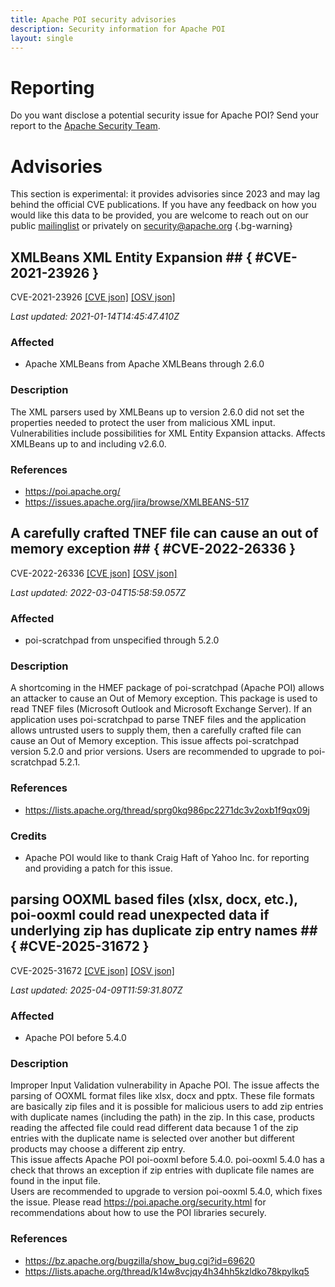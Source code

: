 ```yaml
---
title: Apache POI security advisories
description: Security information for Apache POI
layout: single
---
```


# Reporting

Do you want disclose a potential security issue for Apache POI? Send your report to the [Apache Security Team](mailto:security@apache.org).

# Advisories

This section is experimental: it provides advisories since 2023 and may lag behind the official CVE publications. If you have any feedback on how you would like this data to be provided, you are welcome to reach out on our public [mailinglist](/mailinglist) or privately on [security@apache.org](mailto:security@apache.org)
{.bg-warning}

## XMLBeans XML Entity Expansion ## { #CVE-2021-23926 }

CVE-2021-23926 [\[CVE json\]](./CVE-2021-23926.cve.json) [\[OSV json\]](./CVE-2021-23926.osv.json)



_Last updated: 2021-01-14T14:45:47.410Z_

### Affected

* Apache XMLBeans from Apache XMLBeans through 2.6.0


### Description

The XML parsers used by XMLBeans up to version 2.6.0 did not set the properties needed to protect the user from malicious XML input. Vulnerabilities include possibilities for XML Entity Expansion attacks.
Affects XMLBeans up to and including v2.6.0.

### References
* https://poi.apache.org/
* https://issues.apache.org/jira/browse/XMLBEANS-517


## A carefully crafted TNEF file can cause an out of memory exception ## { #CVE-2022-26336 }

CVE-2022-26336 [\[CVE json\]](./CVE-2022-26336.cve.json) [\[OSV json\]](./CVE-2022-26336.osv.json)



_Last updated: 2022-03-04T15:58:59.057Z_

### Affected

* poi-scratchpad from unspecified through 5.2.0


### Description

A shortcoming in the HMEF package of poi-scratchpad (Apache POI) allows an attacker to cause an Out of Memory exception. This package is used to read TNEF files (Microsoft Outlook and Microsoft Exchange Server). If an application uses poi-scratchpad to parse TNEF files and the application allows untrusted users to supply them, then a carefully crafted file can cause an Out of Memory exception. This issue affects poi-scratchpad version 5.2.0 and prior versions. Users are recommended to upgrade to poi-scratchpad 5.2.1.

### References
* https://lists.apache.org/thread/sprg0kq986pc2271dc3v2oxb1f9qx09j


### Credits
* Apache POI would like to thank Craig Haft of Yahoo Inc. for reporting and providing a patch for this issue.


## parsing OOXML based files (xlsx, docx, etc.), poi-ooxml could read unexpected data if underlying zip has duplicate zip entry names ## { #CVE-2025-31672 }

CVE-2025-31672 [\[CVE json\]](./CVE-2025-31672.cve.json) [\[OSV json\]](./CVE-2025-31672.osv.json)



_Last updated: 2025-04-09T11:59:31.807Z_

### Affected

* Apache POI before 5.4.0


### Description

Improper Input Validation vulnerability in Apache POI. The issue affects the parsing of OOXML format files like xlsx, docx and pptx. These file formats are basically zip files and it is possible for malicious users to add zip entries with duplicate names (including the path) in the zip. In this case, products reading the affected file could read different data because 1 of the zip entries with the duplicate name is selected over another but different products may choose a different zip entry.<br>This issue affects Apache POI poi-ooxml before 5.4.0. poi-ooxml 5.4.0 has a check that throws an exception if zip entries with duplicate file names are found in the input file.<br>Users are recommended to upgrade to version poi-ooxml 5.4.0, which fixes the issue. Please read <a target="_blank" rel="nofollow" href="https://poi.apache.org/security.html">https://poi.apache.org/security.html</a> for recommendations about how to use the POI libraries securely.

### References
* https://bz.apache.org/bugzilla/show_bug.cgi?id=69620
* https://lists.apache.org/thread/k14w8vcjqy4h34hh5kzldko78kpylkq5
